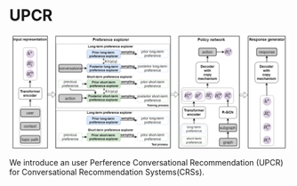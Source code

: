 # UPCR
![Image text](model.png)

We introduce an user Perference Conversational Recommendation (UPCR) for Conversational Recommendation Systems(CRSs). 
